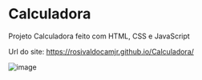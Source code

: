# Calculadora

Projeto Calculadora feito com HTML, CSS e JavaScript

Url do site: https://rosivaldocamjr.github.io/Calculadora/

![image](https://user-images.githubusercontent.com/91435382/158464965-1d3e9e0b-532e-4fbb-afb5-7055a3d841c0.png)
